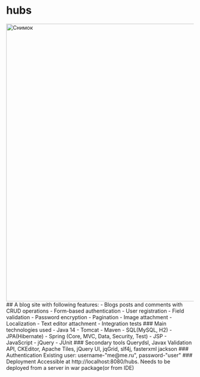 # hubs
<img width="746" alt="Снимок" src="https://user-images.githubusercontent.com/61627180/98284229-de0d0600-1fb1-11eb-9a05-9fa5f197d3c4.PNG">
## A blog site with following features:
- Blogs posts and comments with CRUD operations
- Form-based authentication
- User registration
- Field validation
- Password encryption
- Pagination
- Image attachment
- Localization 
- Text editor attachment
- Integration tests
### Main technologies used
- Java 14
- Tomcat
- Maven
- SQL(MySQL, H2)
- JPA(Hibernate)
- Spring (Core, MVC, Data, Security, Test)
- JSP
- JavaScript
- jQuery
- JUnit 
### Secondary tools
Querydsl, Javax Validation API, CKEditor, Apache Tiles, jQuery UI, jqGrid, slf4j, fasterxml jackson
### Authentication
Existing user: username-"me@me.ru", password-"user"
### Deployment
Accessible at http://localhost:8080/hubs.
Needs to be deployed from a server in war package(or from IDE)

 
